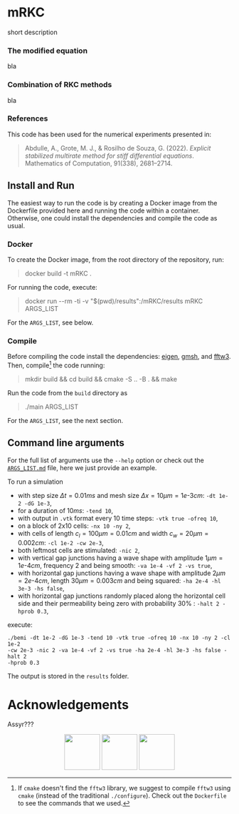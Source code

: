 # mRKC
short description

### The modified equation
bla

### Combination of RKC methods
bla 


### References
This code has been used for the numerical experiments presented in:

>Abdulle, A., Grote, M. J., & Rosilho de Souza, G. (2022). _Explicit stabilized multirate method for stiff differential equations_. Mathematics of Computation, 91(338), 2681–2714.


## Install and Run
The easiest way to run the code is by creating a Docker image from the Dockerfile provided here and running the code within a container. Otherwise, one could install the dependencies and compile the code as usual.

### Docker
To create the Docker image, from the root directory of the repository, run:
> docker build -t mRKC .  

For running the code, execute:
> docker run --rm -ti -v "$(pwd)/results":/mRKC/results mRKC ARGS_LIST

For the `ARGS_LIST`, see below.

### Compile
Before compiling the code install the dependencies: [eigen](https://eigen.tuxfamily.org/index.php?title=Main_Page), [gmsh](https://gmsh.info/), and [fftw3](https://www.fftw.org/). Then, compile[^comp_err] the code running:
> mkdir build && cd build && cmake -S .. -B . && make

Run the code from the ``build`` directory as
> ./main ARGS_LIST

For the `ARGS_LIST`, see the next section.

## Command line arguments
For the full list of arguments use the `--help` option or check out the [`ARGS_LIST.md`](ARGS_LIST.md) file, here we just provide an example.

To run a simulation

- with step size $\Delta t=0.01 ms$ and mesh size $\Delta x=10\mu m=1e\text{-}3cm$: `-dt 1e-2 -dG 1e-3`,
- for a duration of $10ms$: `-tend 10`,
- with output in `.vtk` format every 10 time steps: `-vtk true -ofreq 10`,
- on a block of 2x10 cells: `-nx 10 -ny 2`,
- with cells of length $c_l=100\mu m=0.01 cm$ and width $c_w=20\mu m=0.002 cm$: `-cl 1e-2 -cw 2e-3`,
- both leftmost cells are stimulated: `-nic 2`,
- with vertical gap junctions having a wave shape with amplitude $1\mu m=1e\text{-}4 cm$, frequency $2$ and being smooth: `-va 1e-4 -vf 2 -vs true`,
- with horizontal gap junctions having a wave shape with amplitude $2\mu m=2e\text{-}4 cm$, length $30\mu m=0.003 cm$ and being squared: `-ha 2e-4 -hl 3e-3 -hs false`,
- with horizontal gap junctions randomly placed along the horizontal cell side and their permeability being zero with probability 30% : `-halt 2 -hprob 0.3`,

execute:

```
./bemi -dt 1e-2 -dG 1e-3 -tend 10 -vtk true -ofreq 10 -nx 10 -ny 2 -cl 1e-2 
-cw 2e-3 -nic 2 -va 1e-4 -vf 2 -vs true -ha 2e-4 -hl 3e-3 -hs false -halt 2 
-hprob 0.3
```

The output is stored in the `results` folder.

# Acknowledgements
Assyr???


<p align="center">
  <img src="./docs/img/logo-MICROCARD.png" height="80"/>
  <img src="./docs/img/EuroHPC.jpg" height="80" />
  <img src="./docs/img/WBF_SBFI_EU_Frameworkprogramme_E_RGB_pos_quer.png" height="80" />
</p>


[^comp_err]: If ``cmake`` doesn't  find the ``fftw3`` library, we suggest to compile ``fftw3`` using ``cmake`` (instead of the traditional ``./configure``). Check out the `Dockerfile` to see the commands that we used. 

